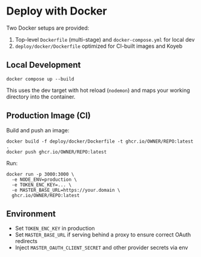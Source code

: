 # Deploy with Docker

Two Docker setups are provided:

1) Top-level `Dockerfile` (multi-stage) and `docker-compose.yml` for local dev
2) `deploy/docker/Dockerfile` optimized for CI-built images and Koyeb

## Local Development

```
docker compose up --build
```

This uses the dev target with hot reload (`nodemon`) and maps your working directory into the container.

## Production Image (CI)

Build and push an image:

```
docker build -f deploy/docker/Dockerfile -t ghcr.io/OWNER/REPO:latest .
docker push ghcr.io/OWNER/REPO:latest
```

Run:

```
docker run -p 3000:3000 \
  -e NODE_ENV=production \
  -e TOKEN_ENC_KEY=... \
  -e MASTER_BASE_URL=https://your.domain \
  ghcr.io/OWNER/REPO:latest
```

## Environment

- Set `TOKEN_ENC_KEY` in production
- Set `MASTER_BASE_URL` if serving behind a proxy to ensure correct OAuth redirects
- Inject `MASTER_OAUTH_CLIENT_SECRET` and other provider secrets via env


